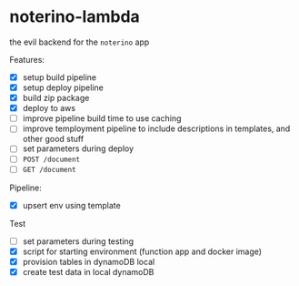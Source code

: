 # noterino-lambda
the evil backend for the `noterino` app

Features:
- [x] setup build pipeline
- [x] setup deploy pipeline
- [x] build zip package
- [x] deploy to aws
- [ ] improve pipeline build time to use caching
- [ ] improve temployment pipeline to include descriptions in templates, and other good stuff
- [ ] set parameters during deploy
- [ ] `POST /document`
- [ ] `GET /document`

Pipeline:
- [x] upsert env using template

Test
- [ ] set parameters during testing
- [x] script for starting environment (function app and docker image)
- [x] provision tables in dynamoDB local
- [x] create test data in local dynamoDB

